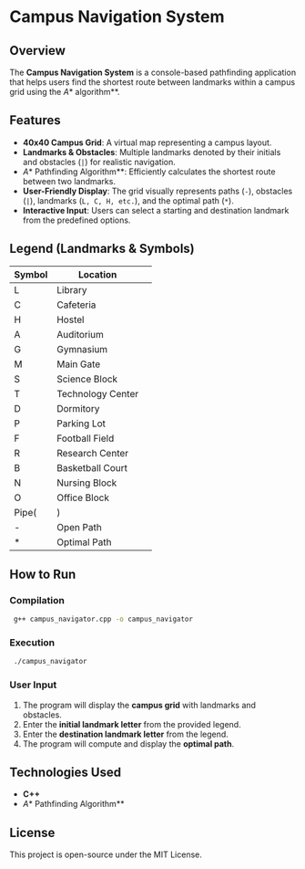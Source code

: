 # Campus Navigation System

## Overview

The **Campus Navigation System** is a console-based pathfinding application that helps users find the shortest route between landmarks within a campus grid using the *A*\* algorithm\*\*.

## Features

- **40x40 Campus Grid**: A virtual map representing a campus layout.
- **Landmarks & Obstacles**: Multiple landmarks denoted by their initials and obstacles (`|`) for realistic navigation.
- *A*\* Pathfinding Algorithm\*\*: Efficiently calculates the shortest route between two landmarks.
- **User-Friendly Display**: The grid visually represents paths (`-`), obstacles (`|`), landmarks (`L, C, H, etc.`), and the optimal path (`*`).
- **Interactive Input**: Users can select a starting and destination landmark from the predefined options.

## Legend (Landmarks & Symbols)

| Symbol | Location          |                    |
| ------ | ----------------- | ------------------ |
| L      | Library           |                    |
| C      | Cafeteria         |                    |
| H      | Hostel            |                    |
| A      | Auditorium        |                    |
| G      | Gymnasium         |                    |
| M      | Main Gate         |                    |
| S      | Science Block     |                    |
| T      | Technology Center |                    |
| D      | Dormitory         |                    |
| P      | Parking Lot       |                    |
| F      | Football Field    |                    |
| R      | Research Center   |                    |
| B      | Basketball Court  |                    |
| N      | Nursing Block     |                    |
| O      | Office Block      |                    |
| Pipe(|)|                   | Obstacle (Blocked) |
| -      | Open Path         |                    |
| \*     | Optimal Path      |                    |

## How to Run

### Compilation

```sh
 g++ campus_navigator.cpp -o campus_navigator
```

### Execution

```sh
 ./campus_navigator
```

### User Input

1. The program will display the **campus grid** with landmarks and obstacles.
2. Enter the **initial landmark letter** from the provided legend.
3. Enter the **destination landmark letter** from the legend.
4. The program will compute and display the **optimal path**.


## Technologies Used

- **C++**
- *A*\* Pathfinding Algorithm\*\*

## License

This project is open-source under the MIT License.

